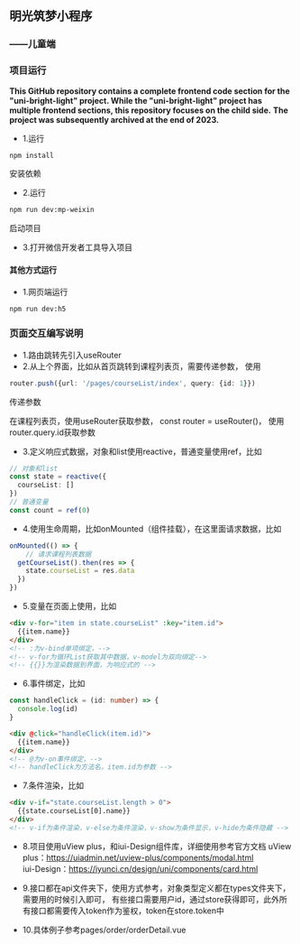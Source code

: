 ## 明光筑梦小程序
### ——儿童端
### 项目运行
**This GitHub repository contains a complete frontend code section for the "uni-bright-light" project. While the "uni-bright-light" project has multiple frontend sections, this repository focuses on the child side.**
**The project was subsequently archived at the end of 2023.**

* 1.运行
```bash
npm install
```
安装依赖

* 2.运行
```bash
npm run dev:mp-weixin
```
启动项目
* 3.打开微信开发者工具导入项目

#### 其他方式运行
* 1.网页端运行
```bash
npm run dev:h5
```

### 页面交互编写说明
* 1.路由跳转先引入useRouter
* 2.从上个界面，比如从首页跳转到课程列表页，需要传递参数，
使用
```typescript
router.push({url: '/pages/courseList/index', query: {id: 1}})
```
传递参数  

在课程列表页，使用useRouter获取参数， const router = useRouter()， 使用router.query.id获取参数
* 3.定义响应式数据，对象和list使用reactive，普通变量使用ref，比如
```typescript
// 对象和list
const state = reactive({
  courseList: []
})
// 普通变量
const count = ref(0)
```
* 4.使用生命周期，比如onMounted（组件挂载），在这里面请求数据，比如
```typescript
onMounted(() => {
    // 请求课程列表数据
  getCourseList().then(res => {
    state.courseList = res.data
  })
})
```
* 5.变量在页面上使用，比如
```html
<div v-for="item in state.courseList" :key="item.id">
  {{item.name}}
</div>
<!-- :为v-bind单项绑定，-->
<!-- v-for为循环List获取其中数据，v-model为双向绑定-->
<!-- {{}}为渲染数据到界面，为响应式的 -->
```

* 6.事件绑定，比如
```typescript
const handleClick = (id: number) => {
  console.log(id)
}
```

```html
<div @click="handleClick(item.id)">
  {{item.name}}
</div>
<!-- @为v-on事件绑定，-->
<!-- handleClick为方法名，item.id为参数 -->
```

* 7.条件渲染，比如
```html
<div v-if="state.courseList.length > 0">
  {{state.courseList[0].name}}
</div>
<!-- v-if为条件渲染，v-else为条件渲染，v-show为条件显示，v-hide为条件隐藏 -->
```

* 8.项目使用uView plus，和iui-Design组件库，详细使用参考官方文档
uView plus：https://uiadmin.net/uview-plus/components/modal.html  
iui-Design：https://iyunci.cn/design/uni/components/card.html

* 9.接口都在api文件夹下，使用方式参考，对象类型定义都在types文件夹下，需要用的时候引入即可，
有些接口需要用户id，通过store获得即可，此外所有接口都需要传入token作为鉴权，token在store.token中

* 10.具体例子参考pages/order/orderDetail.vue

